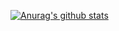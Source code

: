 [![Anurag's github stats](https://github-readme-stats.vercel.app/api?username=AhDaii)](https://github.com/anuraghazra/github-readme-stats)
